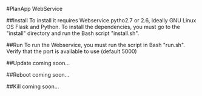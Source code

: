 #PlanApp WebService

##Install
To install it requires Webservice pytho2.7 or 2.6, ideally GNU Linux OS Flask and Python.
To install the dependencies, you must go to the "install" directory and run the Bash script "install.sh".


##Run
To run the Webservice, you must run the script in Bash "run.sh".
Verify that the port is available to use (default 5000)

##Update
coming soon...

##Reboot
coming soon...

##Kill
coming soon...

